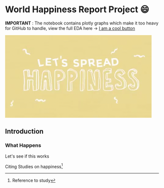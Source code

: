 # World Happiness Report Project :smile:

**IMPORTANT** : The notebook contains plotly graphs which make it too heavy for GitHub to handle, view the full EDA here $\rightarrow$ [I am a cool button](https://github.com/FabioF98/World-Happiness-Report#user-content-fn-1-8392d015b54c4dd1e78cd670ac447a42)

![I know you're busy but don't forget to smile](/World%20Happiness%20Report%20Images/spreadhappiness.gif)

## Introduction


### What Happens

Let's see if this works





Citing Studies on happiness[^1]


[^1]: Reference to study
